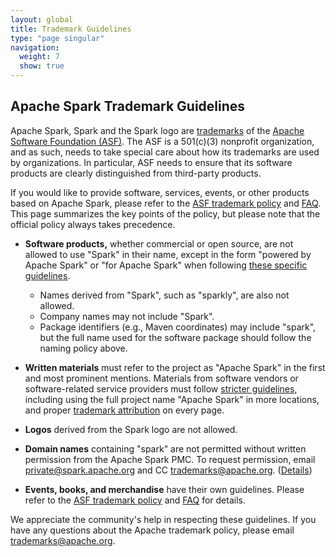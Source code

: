 ```yaml
---
layout: global
title: Trademark Guidelines
type: "page singular"
navigation:
  weight: 7
  show: true
---
```

<h2>Apache Spark Trademark Guidelines</h2>

Apache Spark, Spark and the Spark logo are 
<a href="https://www.apache.org/foundation/marks/">trademarks</a>
of the <a href="https://www.apache.org">Apache Software Foundation (ASF)</a>.
The ASF is a 501(c)(3) nonprofit organization, and as such, needs to take
special care about how its trademarks are used by organizations.
In particular, ASF needs to ensure that its software products are clearly
distinguished from third-party products.

If you would like to provide software, services, events, or other products
based on Apache Spark, please refer to the
<a href="https://www.apache.org/foundation/marks/">ASF trademark policy</a>
and <a href="https://www.apache.org/foundation/marks/faq">FAQ</a>.
This page summarizes the key points of the policy, but please note that
the official policy always takes precedence.

* **Software products,** whether commercial or open source, are not allowed to
  use "Spark" in their name, except in the form "powered by Apache Spark" or
  "for Apache Spark" when following
  <a href="https://www.apache.org/foundation/marks/faq/#products">these specific
  guidelines</a>.
  * Names derived from "Spark", such as "sparkly", are also not allowed.
  * Company names may not include "Spark".
  * Package identifiers (e.g., Maven coordinates) may include
    "spark", but the full name used for the software package should
    follow the naming policy above.


* **Written materials** must refer to the project as "Apache Spark" in the first
  and most prominent mentions. Materials from software vendors or software-related
  service providers must follow
  <a href="https://www.apache.org/foundation/marks/guide#howoften">stricter
  guidelines</a>, including using the full project name "Apache Spark" in more
  locations, and proper
  <a href="https://www.apache.org/foundation/marks/faq/#attribution">trademark
  attribution</a> on every page.

* **Logos** derived from the Spark logo are not allowed.

* **Domain names** containing "spark" are not permitted without written
  permission from the Apache Spark PMC. To request permission, email
  <a href="mailto:private@spark.apache.org">private@spark.apache.org</a> and CC
  <a href="mailto:trademarks@apache.org">trademarks@apache.org</a>.
  (<a href="https://www.apache.org/foundation/marks/domains.html">Details</a>)

* **Events, books, and merchandise** have their own guidelines.
  Please refer to the
  <a href="https://www.apache.org/foundation/marks/">ASF trademark policy</a>
  and <a href="http://www.apache.org/foundation/marks/faq/">FAQ</a> for details.
  
We appreciate the community's help in respecting these guidelines.
If you have any questions about the Apache trademark policy, please email
<a href="mailto:trademarks@apache.org">trademarks@apache.org</a>.
